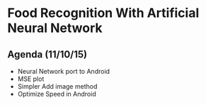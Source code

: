 # Food Recognition With Artificial Neural Network

## Agenda (11/10/15)

- Neural Network port to Android
- MSE plot
- Simpler Add image method
- Optimize Speed in Android
